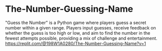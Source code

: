 # The-Number-Guessing-Name
"Guess the Number" is a Python game where players guess a secret number within a given range. Players input guesses, receive feedback on whether the guess is too high or low, and aim to find the number in the fewest attempts possible, providing a mix of challenge and entertainment.
https://replit.com/@198W1A0280/The-Number-Guessing-Name?v=1

